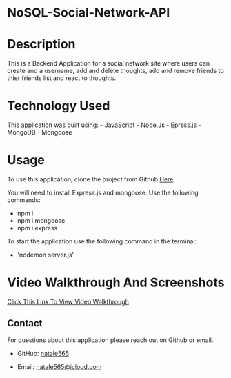 # NoSQL-Social-Network-API

# Description
This is a Backend Application for a social network site where users can create and a username, add and delete thoughts, add and remove friends to thier friends list and react to thoughts.
<br>

# Technology Used
This application was built using:
    - JavaScript
    - Node.Js
    - Epress.js
    - MongoDB
    - Mongoose

# Usage

 To use this application, clone the project from Github [Here](https://github.com/natale565/18-NoSQL-Social-Network-API).

You will need to install Express.js and mongoose. Use the following commands:

- npm i
- npm i mongoose
- npm i express

To start the application use the following command in the terminal:

- 'nodemon server.js'

# Video Walkthrough And Screenshots

[Click This Link To View Video Walkthrough](https://www.youtube.com/watch?v=XDtUJh-QHbg)

## Contact

For questions about this application please reach out on Github or email.

- GitHub: [natale565](https://github.com/natale565)

- Email: [natale565@icloud.com](mailto:natale565@icloud.com)
